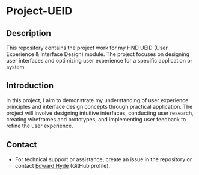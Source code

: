 # Project-UEID

## Description
This repository contains the project work for my HND UEID (User Experience & Interface Design) module. The project focuses on designing user interfaces and optimizing user experience for a specific application or system.

## Introduction
In this project, I aim to demonstrate my understanding of user experience principles and interface design concepts through practical application. The project will involve designing intuitive interfaces, conducting user research, creating wireframes and prototypes, and implementing user feedback to refine the user experience.

## Contact
- For technical support or assistance, create an issue in the repository or contact [Edward Hyde](https://github.com/Edward-126) (GitHub profile).
